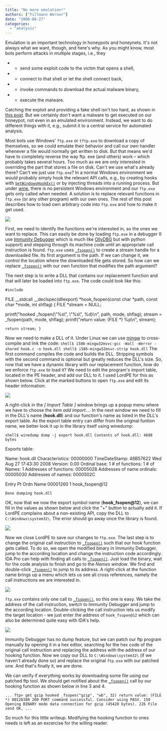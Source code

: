 ```yaml
---
title: "No more emulation!"
authors: ["Tillmann Werner"]
date: "2008-08-27"
categories: 
  - "analysis"
---
```


Emulation is an important technology in honeypots and honeynets. It's not always what we want, though, and here's why. As you might know, most bots perform attacks in multiple stages, i.e., they

- - send some exploit code to the victim that opens a shell,

- - connect to that shell or let the shell connect back,

- - invoke commands to download the actual malware binary,

- - execute the malware.

Catching the exploit and providing a fake shell isn't too hard, as shown in [this post](http://honeytrap.mwcollect.org/whatfor). But we certainly don't want a malware to get executed on our honeypot, not even in an emulated environment. Instead, we want to do different things with it, e.g., submit it to a central service for automated analysis.

Most bots use Windows' `ftp.exe` or `tftp.exe` to download a copy of themselves, so we could emulate their behavior and call our own handler whenever a file would normally get written to disk. But that means we'd have to completely reverse the way ftp. exe (and others) work – which probably takes several hours. Too much as we are only interested in overriding the part that stores a file on disk. Can't we use what's already there? Can't we just use `ftp.exe`? In a normal Windows environment we would probably simply hook the relevant API calls, e.g., by creating hooks with [`SetWindowsHookEx()`](http://msdn.microsoft.com/en-us/library/ms644990.aspx) or by injecting threads into a running process. But under [wine](http://www.winehq.org/), there is no persistent Windows environment and our `ftp.exe` gets only called when needed. A solution is to replace relevant functions in `ftp.exe` (or any other program) with our own ones. The rest of this post describes how to load own arbitrary code into `ftp.exe` and how to make it get used.

![](images/drupal_image_209.png)

First, we need to identify the functions we're interested in, so the ones we want to replace. This can easily be done by loading `ftp.exe` in a debugger (I use [Immunity Debugger](http://www.immunitysec.com/products-immdbg.shtml) which is much like [OllyDBG](http://www.ollydbg.de/) but with python support) and stepping through its machine code until an appropriate call instruction is found. `ftp.exe` uses [`_fsopen()`](http://msdn.microsoft.com/en-us/library/8f30b0db.aspx) to create a stream handle for a downloaded file. Its first argument is the path. If we can change it, we control the location where the downloaded file gets stored. So how can we replace [`_fsopen()`](http://msdn.microsoft.com/en-us/library/8f30b0db.aspx) with our own function that modifies the path argument?

The next step is to write a DLL that contains our replacement function and that will later be loaded into `ftp.exe`. The code could look like this:

`#include`

FILE \_\_stdcall \_\_declspec(dllexport) \*hook\_fsopen(const char \*path, const char \*mode, int shflag) { FILE \*stream = NULL;

printf("hooked \_fsopen(\\"%s\\", \\"%s\\", %d)\\n", path, mode, shflag); stream = \_fsopen(path, mode, shflag); printf("return value: (FILE \*) %p\\n", stream);

`return stream; }`

Now we need to make a DLL of it. Under Linux we can use [mingw](http://www.mingw.org/) to cross-compile and link the code: `shell$ i586-mingw32msvc-gcc -Wall -Werror -shared hook.c -o hook.dll shell$ i586-mingw32msvc-strip hook.dll` The first command compiles the code and builds the DLL. Stripping symbols with the second command is optional but greatly reduces the DLL's size. So, now that we have a dynamic library with our replacement function, how do we enforce `ftp.exe` to load it? We need to edit the program's import table, located in the PE header, and add our DLL to it. I used LordPE for this as shown below. Click at the marked buttons to open `ftp.exe` and edit its header information:

![](images/drupal_image_208.png)

A right-click in the _\[ Import Table \]_ window brings up a popup menu where we have to choose the item _add import..._. In the next window we need to fill in the DLL's name (**hook.dll**) and our function's name as listed in the DLL's export table. As the export table entry can differ from the original funtion name, we better look it up in the library itself using winedump:

`shell$ winedump dump -j export hook.dll Contents of hook.dll: 4608 bytes`

Exports table:

Name: hook.dll Characteristics: 00000000 TimeDateStamp: 48B57622 Wed Aug 27 17:43:30 2008 Version: 0.00 Ordinal base: 1 # of functions: 1 # of Names: 1 Addresses of functions: 00005028 Addresses of name ordinals: 00005030 Addresses of names: 0000502C

Entry Pt Ordn Name 00001260 1 hook\_fsopen@12

`Done dumping hook.dll`

OK, now that we now the export symbol name (**hook\_fsopen@12**), we can fill in the values as shown below and click the "+" button to actually add it. If LordPE complains about a non-existing API, copy the DLL to `C:\Windows\system32\`. The error should go away once the library is found.

![](images/drupal_image_210.png)

Now we close LordPE to save our changes to `ftp.exe`. The last step is to change the original call instruction to [`_fsopen()`](http://msdn.microsoft.com/en-us/library/8f30b0db.aspx) such that our hook function gets called. To do so, we open the modified binary in Immunity Debugger, jump to the according location and change the instruction code accordingly. IDA Pro can help with finding all calls to [`_fsopen()`](http://msdn.microsoft.com/en-us/library/8f30b0db.aspx). Just load the binary, wait for the code analysis to finish and go to the _Names window_. We find and double-click [`_fsopen()`](http://msdn.microsoft.com/en-us/library/8f30b0db.aspx) to jump to its address. A right-click at the function name brings up a menu which lets us see all cross references, namely the call instructions we are interested in.

![](images/drupal_image_212.png)

`ftp.exe` contains only one call to [`_fsopen()`](http://msdn.microsoft.com/en-us/library/8f30b0db.aspx), so this one is easy. We take the address of the call instruction, switch to Immunity Debugger and jump to the according location. Double-clicking the call instruction lets us modify the target location - we just enter the address of `hook_fsopen@12` which can also be determined quite easy with IDA's help.

![](images/drupal_image_213.png)

Immunity Debugger has no dump feature, but we can patch our ftp program manually by opening it in a hex editor, searching for the hex code of the original call instruction and replacing the address with the address of our hooking function. Now we copy our DLL to `C:\Windows\system32\` (if we haven't already done so) and replace the original `ftp.exe` with our patched one. And that's finally it, we are done.

We can verify if everything works by downloading some file using our patched ftp tool. We should get notified about the [`_fsopen()`](http://msdn.microsoft.com/en-us/library/8f30b0db.aspx) call by our hooking function as shown below in line 3 and 4.

`... ftp> get gzip hooked _fsopen("gzip", "wb", 32) return value: (FILE *) 00128380 200 PORT command successful. Consider using PASV. 150 Opening BINARY mode data connection for gzip (45420 bytes). 226 File send OK. ...`

So much for this little writeup. Modifying the hooking function to ones needs is left as an excercise for the willing reader.
